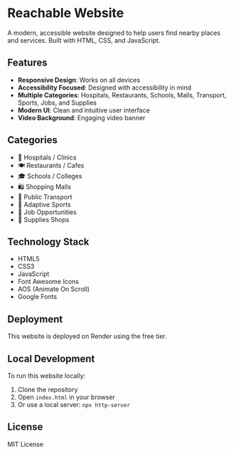 # Reachable Website

A modern, accessible website designed to help users find nearby places and services. Built with HTML, CSS, and JavaScript.

## Features

- **Responsive Design**: Works on all devices
- **Accessibility Focused**: Designed with accessibility in mind
- **Multiple Categories**: Hospitals, Restaurants, Schools, Malls, Transport, Sports, Jobs, and Supplies
- **Modern UI**: Clean and intuitive user interface
- **Video Background**: Engaging video banner

## Categories

- 🏥 Hospitals / Clinics
- 🍽️ Restaurants / Cafes
- 🎓 Schools / Colleges
- 🛍️ Shopping Malls
- 🚌 Public Transport
- 🏃 Adaptive Sports
- 💼 Job Opportunities
- 🛒 Supplies Shops

## Technology Stack

- HTML5
- CSS3
- JavaScript
- Font Awesome Icons
- AOS (Animate On Scroll)
- Google Fonts

## Deployment

This website is deployed on Render using the free tier.

## Local Development

To run this website locally:

1. Clone the repository
2. Open `index.html` in your browser
3. Or use a local server: `npx http-server`

## License

MIT License 